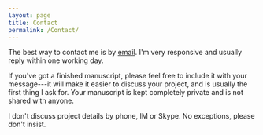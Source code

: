 ```yaml
---
layout: page
title: Contact
permalink: /Contact/
---
```


The best way to contact me is by [email](phillip@gessertbooks.com). I'm very responsive and usually reply within one working day. 

If you've got a finished manuscript, please feel free to include it with your message---it will make it easier to discuss your project, and is usually the first thing I ask for. Your manuscript is kept completely private and is not shared with anyone.

I don't discuss project details by phone, IM or Skype. No exceptions, please don't insist.
